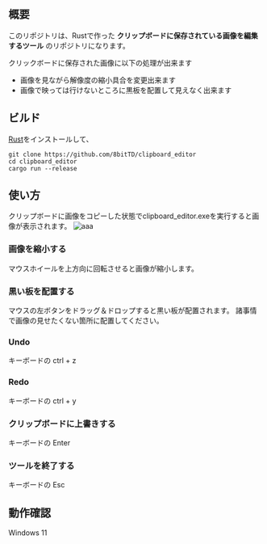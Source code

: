 ## 概要
このリポジトリは、Rustで作った **クリップボードに保存されている画像を編集するツール** のリポジトリになります。

クリックボードに保存された画像に以下の処理が出来ます
* 画像を見ながら解像度の縮小具合を変更出来ます
* 画像で映っては行けないところに黒板を配置して見えなく出来ます

## ビルド
[Rust](https://rust-lang.org/ja/)をインストールして、
```
git clone https://github.com/8bitTD/clipboard_editor
cd clipboard_editor
cargo run --release
```

## 使い方
クリップボードに画像をコピーした状態でclipboard_editor.exeを実行すると画像が表示されます。
![aaa](https://github.com/user-attachments/assets/e3e2671f-6451-4296-bf91-2175f75c2538)

### 画像を縮小する
マウスホイールを上方向に回転させると画像が縮小します。
### 黒い板を配置する
マウスの左ボタンをドラッグ＆ドロップすると黒い板が配置されます。
諸事情で画像の見せたくない箇所に配置してください。
### Undo
キーボードの ctrl + z
### Redo
キーボードの ctrl + y
### クリップボードに上書きする
キーボードの Enter
### ツールを終了する
キーボードの Esc

## 動作確認
Windows 11
